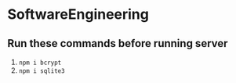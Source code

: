 # SoftwareEngineering

## Run these commands before running server
1. `npm i bcrypt`
2. `npm i sqlite3`
